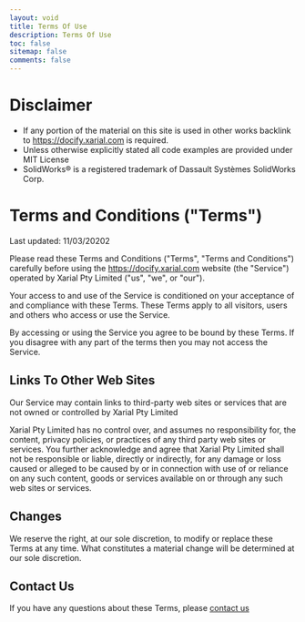 ```yaml
---
layout: void
title: Terms Of Use
description: Terms Of Use
toc: false
sitemap: false
comments: false
---
```

# Disclaimer

* If any portion of the material on this site is used in other works backlink to https://docify.xarial.com is required.
* Unless otherwise explicitly stated all code examples are provided under MIT License
* SolidWorks® is a registered trademark of Dassault Systèmes SolidWorks Corp.

# Terms and Conditions ("Terms")

Last updated: 11/03/20202

Please read these Terms and Conditions ("Terms", "Terms and Conditions") carefully before using the https://docify.xarial.com website (the "Service") operated by Xarial Pty Limited ("us", "we", or "our").

Your access to and use of the Service is conditioned on your acceptance of and compliance with these Terms. These Terms apply to all visitors, users and others who access or use the Service.

By accessing or using the Service you agree to be bound by these Terms. If you disagree with any part of the terms then you may not access the Service.

## Links To Other Web Sites

Our Service may contain links to third-party web sites or services that are not owned or controlled by Xarial Pty Limited

Xarial Pty Limited has no control over, and assumes no responsibility for, the content, privacy policies, or practices of any third party web sites or services. You further acknowledge and agree that Xarial Pty Limited shall not be responsible or liable, directly or indirectly, for any damage or loss caused or alleged to be caused by or in connection with use of or reliance on any such content, goods or services available on or through any such web sites or services.

## Changes

We reserve the right, at our sole discretion, to modify or replace these Terms at any time. What constitutes a material change will be determined at our sole discretion.

## Contact Us

If you have any questions about these Terms, please [contact us](mailto:info@xarial.com)